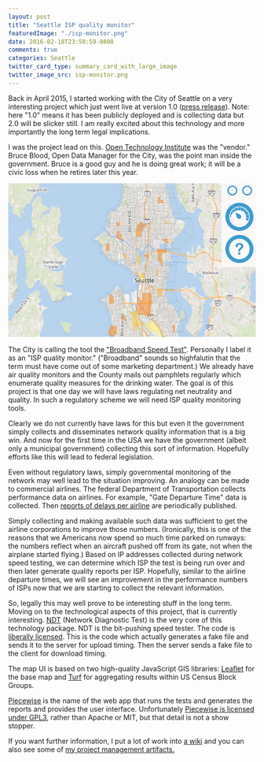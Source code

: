 ```yaml
---
layout: post
title: "Seattle ISP quality monitor"
featuredImage: "./isp-monitor.png"
date: 2016-02-18T23:59:59-0800
comments: true
categories: Seattle
twitter_card_type: summary_card_with_large_image
twitter_image_src: isp-monitor.png
---
```

Back in April 2015, I started working with the City of Seattle on a very interesting project which just went live at version 1.0 ([press release](https://www.newamerica.org/oti/seattle-launches-broadband-speed-test-in-partnership-with-oti/)).
Note: here "1.0" means it has been publicly deployed and is collecting data but 2.0 will be slicker still.
I am really excited about this technology and more importantly the long term legal implications.

I was the project lead on this.
[Open Technology Institute](https://www.newamerica.org/oti) was the "vendor."
Bruce Blood, Open Data Manager for the City, was the point man inside the government.
Bruce is a good guy and he is doing great work; it will be a civic loss when he retires later this year.

<a title="ISP quality map" href='http://www.seattle.gov/broadband-speed-test'><img src='isp-monitor.png' class='center' alt="ISP quality map" /></a>

The City is calling the tool the ["Broadband Speed Test"](http://www.seattle.gov/broadband-speed-test).
Personally I label it as an "ISP quality monitor."
("Broadband" sounds so highfalutin that the term must have come out of some marketing department.)
We already have air quality monitors and the County mails out pamphlets regularly which enumerate quality measures for the drinking water.
The goal is of this project is that one day we will have laws regulating net neutrality and quality.
In such a regulatory scheme we will need ISP quality monitoring tools.

Clearly we do not currently have laws for this but even it the government simply collects and disseminates network quality information that is a big win.
And now for the first time in the USA we have the government (albeit only a municipal government) collecting this sort of information.
Hopefully efforts like this will lead to federal legislation.

Even without regulatory laws, simply governmental monitoring of the network may well lead to the situation improving.
An analogy can be made to commercial airlines.
The federal Department of Transportation collects performance data on airlines.
For example, "Gate Departure Time" data is collected.
Then [reports of delays per airline](https://www.rita.dot.gov/bts/sites/rita.dot.gov.bts/files/press_releases/airline_ontime_statistics.html) are periodically published.

Simply collecting and making available such data was sufficient to get the airline corporations to improve those numbers.
(Ironically, this is one of the reasons that we Americans now spend so much time parked on runways: the numbers reflect when an aircraft pushed off from its gate, not when the airplane started flying.)
Based on IP addresses collected during network speed testing, we can determine which ISP the test is being run over and then later generate quality reports per ISP.
Hopefully, similar to the airline departure times, we will see an improvement in the performance numbers of ISPs now that we are starting to collect the relevant information.

So, legally this may well prove to be interesting stuff in the long term. Moving on to the technological aspects of this project, that is currently interesting.
[NDT](http://www.measurementlab.net/tools/ndt/) (Network Diagnostic Test) is the very core of this technology package.
NDT is the bit-pushing speed tester.
The code is [liberally licensed](https://github.com/ndt-project/ndt/blob/master/COPYING).
This is the code which actually generates a fake file and sends it to the server for upload timing.
Then the server sends a fake file to the client for download timing.

The map UI is based on two high-quality JavaScript GIS libraries: [Leaflet](http://leafletjs.com/) for the base map and [Turf](http://turfjs.org/) for aggregating results within US Census Block Groups.

[Piecewise](https://github.com/opentechinstitute/piecewise) is the name of the web app that runs the tests and generates the reports and provides the user interface.
Unfortunately [Piecewise is licensed under GPL3](https://github.com/opentechinstitute/piecewise/blob/master/LICENSE), rather than Apache or MIT, but that detail is not a show stopper.

If you want further information, I put a lot of work into [a wiki](https://github.com/openseattle/seattlespeeds/wiki) and you can also see some of [my project management artifacts.](http://tigue.com/seattlespeeds/)
